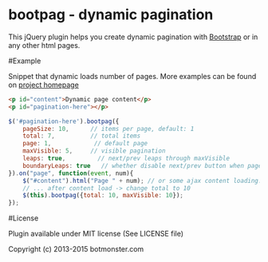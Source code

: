 bootpag - dynamic pagination
============================

This jQuery plugin helps you create dynamic pagination with [Bootstrap](http://getbootstrap.com/) or in any other html pages.

#Example

Snippet that dynamic loads number of pages.
More examples can be found on [project homepage](http://botmonster.com/jquery-bootpag/)

```html
<p id="content">Dynamic page content</p>
<p id="pagination-here"></p>
```

```javascript
$('#pagination-here').bootpag({
    pageSize: 10,      // items per page, default: 1
    total: 7,          // total items
    page: 1,            // default page
    maxVisible: 5,     // visible pagination
    leaps: true,         // next/prev leaps through maxVisible
    boundaryLeaps: true   // whether disable next/prev button when page is in the first/last set of pages
}).on("page", function(event, num){
    $("#content").html("Page " + num); // or some ajax content loading...
    // ... after content load -> change total to 10
    $(this).bootpag({total: 10, maxVisible: 10});
});

```
#License

Plugin available under MIT license (See LICENSE file)

Copyright (c) 2013-2015 botmonster.com
